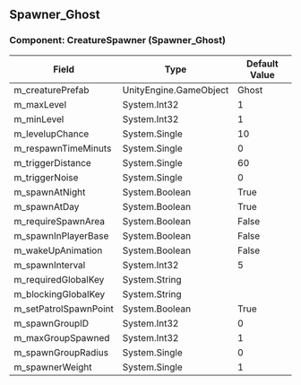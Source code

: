 ## Spawner_Ghost

### Component: CreatureSpawner (Spawner_Ghost)

|Field|Type|Default Value|
|-----|----|-------------|
|m_creaturePrefab|UnityEngine.GameObject|Ghost|
|m_maxLevel|System.Int32|1|
|m_minLevel|System.Int32|1|
|m_levelupChance|System.Single|10|
|m_respawnTimeMinuts|System.Single|0|
|m_triggerDistance|System.Single|60|
|m_triggerNoise|System.Single|0|
|m_spawnAtNight|System.Boolean|True|
|m_spawnAtDay|System.Boolean|True|
|m_requireSpawnArea|System.Boolean|False|
|m_spawnInPlayerBase|System.Boolean|False|
|m_wakeUpAnimation|System.Boolean|False|
|m_spawnInterval|System.Int32|5|
|m_requiredGlobalKey|System.String||
|m_blockingGlobalKey|System.String||
|m_setPatrolSpawnPoint|System.Boolean|True|
|m_spawnGroupID|System.Int32|0|
|m_maxGroupSpawned|System.Int32|1|
|m_spawnGroupRadius|System.Single|0|
|m_spawnerWeight|System.Single|1|

